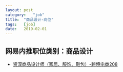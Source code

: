 ```yaml
---
layout:	post
category:	"job"
title:	"商品设计-岗位"
tags:	[job]
date:	2019-02-01
---
```

## 网易内推职位类别：商品设计
- [资深商品设计师（家居、服饰、鞋包）-跨境电商208](http://mobile.bole.netease.com/bole/boleDetail?id=9351&employeeId=346f03c3cda5f04c&key=all)
